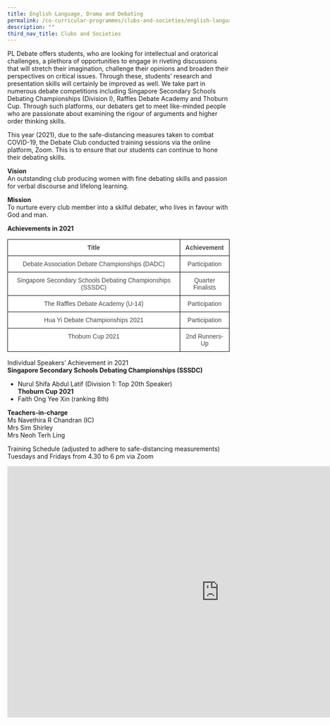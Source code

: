```yaml
---
title: English Language, Drama and Debating
permalink: /co-curricular-programmes/clubs-and-societies/english-language-drama-and-debating/
description: ""
third_nav_title: Clubs and Societies
---
```

PL Debate offers students, who are looking for intellectual and oratorical challenges, a plethora of opportunities to engage in riveting discussions that will stretch their imagination, challenge their opinions and broaden their perspectives on critical issues. Through these, students’ research and presentation skills will certainly be improved as well. We take part in numerous debate competitions including Singapore Secondary Schools Debating Championships (Division I), Raffles Debate Academy and Thoburn Cup. Through such platforms, our debaters get to meet like-minded people who are passionate about examining the rigour of arguments and higher order thinking skills.  
  
This year (2021), due to the safe-distancing measures taken to combat COVID-19, the Debate Club conducted training sessions via the online platform, Zoom. This is to ensure that our students can continue to hone their debating skills. &nbsp;  
  
**Vision**  
An outstanding club producing women with fine debating skills and passion for verbal discourse and lifelong learning.  
  
**Mission**  
To nurture every club member into a skilful debater, who lives in favour with God and man.  

  

**Achievements in 2021**

<style type="text/css">
.tg  {border-collapse:collapse;border-spacing:0;}
.tg td{border-color:black;border-style:solid;border-width:1px;font-family:Arial, sans-serif;font-size:14px;
  overflow:hidden;padding:10px 5px;word-break:normal;}
.tg th{border-color:black;border-style:solid;border-width:1px;font-family:Arial, sans-serif;font-size:14px;
  font-weight:normal;overflow:hidden;padding:10px 5px;word-break:normal;}
.tg .tg-sxkx{background-color:#FFF;color:#454545;text-align:center;vertical-align:top}
.tg .tg-2fwu{background-color:#FFF;color:#454545;font-weight:bold;text-align:center;vertical-align:top}
</style>
<table class="tg">
<thead>
  <tr>
    <th class="tg-2fwu">Title</th>
    <th class="tg-2fwu">Achievement</th>
  </tr>
</thead>
<tbody>
  <tr>
    <td class="tg-sxkx">Debate Association Debate Championships (DADC)</td>
    <td class="tg-sxkx">Participation</td>
  </tr>
  <tr>
    <td class="tg-sxkx">Singapore Secondary Schools Debating Championships (SSSDC)</td>
    <td class="tg-sxkx">Quarter Finalists</td>
  </tr>
  <tr>
    <td class="tg-sxkx">The Raffles Debate Academy (U-14)</td>
    <td class="tg-sxkx">Participation</td>
  </tr>
  <tr>
    <td class="tg-sxkx">Hua Yi Debate Championships 2021</td>
    <td class="tg-sxkx">Participation</td>
  </tr>
  <tr>
    <td class="tg-sxkx">Thoburn Cup 2021</td>
    <td class="tg-sxkx">2nd Runners-Up</td>
  </tr>
</tbody>
</table>

Individual Speakers’ Achievement in 2021  <br>
**Singapore Secondary Schools Debating Championships (SSSDC)**  
- Nurul Shifa Abdul Latif (Division 1: Top 20th Speaker)  
**Thoburn Cup 2021**  
- Faith Ong Yee Xin (ranking 8th)  
  
**Teachers-in-charge**  <br>
Ms Navethira R Chandran (IC)  <br>
Mrs Sim Shirley  <br>
Mrs Neoh Terh Ling  

Training Schedule (adjusted to adhere to safe-distancing measurements)  <br>
Tuesdays and Fridays from 4.30 to 6 pm via Zoom

<iframe allowfullscreen="true" height="569" width="960" frameborder="0" src="https://docs.google.com/presentation/d/e/2PACX-1vTDUhW7zb4cubmUToK71soWv-KOxn0j5lJK6029vTCC7_pExFhQCDngo-44Q8YTfkdYLQCWSasG1LFN/embed?start=true&amp;loop=true&amp;delayms=3000"></iframe>